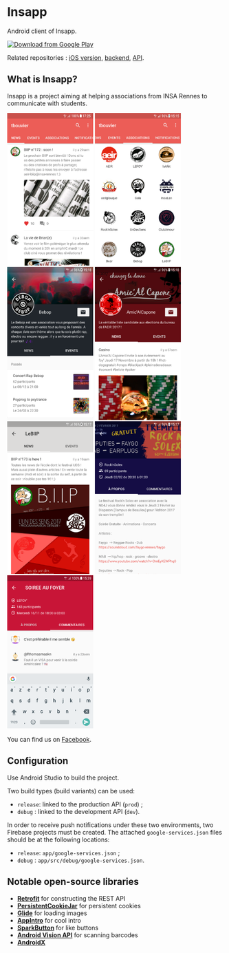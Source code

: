 # Insapp

Android client of Insapp.

[<img src="https://play.google.com/intl/en_us/badges/images/generic/en_badge_web_generic.png" 
      alt="Download from Google Play" 
      height="80">](https://play.google.com/store/apps/details?id=fr.insapp.insapp)

Related repositories : [iOS version](https://github.com/RobAddict/insapp-iOS), [backend](https://github.com/thomas-bouvier/insapp-server), [API](https://github.com/thomas-bouvier/insapp-go).

## What is Insapp?

Insapp is a project aiming at helping associations from INSA Rennes to communicate with students.

<img src="/screenshots/1.png?raw=true" width="200">
<img src="/screenshots/2.png?raw=true" width="200">
<img src="/screenshots/3.png?raw=true" width="200">
<img src="/screenshots/4.png?raw=true" width="200">
<img src="/screenshots/5.png?raw=true" width="200">
<img src="/screenshots/6.png?raw=true" width="200">
<img src="/screenshots/7.png?raw=true" width="200">

You can find us on [Facebook](https://www.facebook.com/insapp.crew/).

## Configuration

Use Android Studio to build the project.

Two build types (build variants) can be used:

- `release`: linked to the production API (`prod`) ;
- `debug` : linked to the development API (`dev`).

In order to receive push notifications under these two environments, two Firebase projects must be created. The attached `google-services.json` files should be at the following locations:

- `release`: `app/google-services.json` ;
- `debug` : `app/src/debug/google-services.json`.

## Notable open-source libraries

- [**Retrofit**](https://github.com/square/retrofit) for constructing the REST API
- [**PersistentCookieJar**](https://github.com/franmontiel/PersistentCookieJar) for persistent cookies
- [**Glide**](https://github.com/bumptech/glide) for loading images
- [**AppIntro**](https://github.com/AppIntro/AppIntro) for cool intro
- [**SparkButton**](https://github.com/varunest/SparkButton) for like buttons
- [**Android Vision API**](https://github.com/googlesamples/android-vision) for scanning barcodes
- [**AndroidX**](https://developer.android.com/jetpack/androidx)